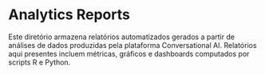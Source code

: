 # Analytics Reports

Este diretório armazena relatórios automatizados gerados a partir de análises de dados produzidas pela plataforma Conversational AI. Relatórios aqui presentes incluem métricas, gráficos e dashboards computados por scripts R e Python.
